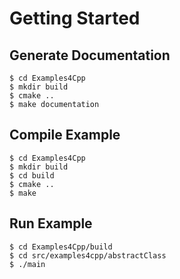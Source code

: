 # Getting Started

## Generate Documentation

    $ cd Examples4Cpp
    $ mkdir build
    $ cmake ..
    $ make documentation


## Compile Example

    $ cd Examples4Cpp
    $ mkdir build
    $ cd build
    $ cmake ..
    $ make


## Run Example

    $ cd Examples4Cpp/build
    $ cd src/examples4cpp/abstractClass
    $ ./main
